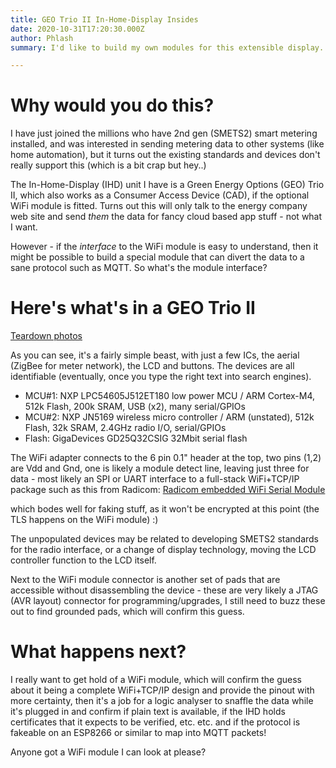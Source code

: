 ```yaml
---
title: GEO Trio II In-Home-Display Insides
date: 2020-10-31T17:20:30.000Z
author: Phlash
summary: I'd like to build my own modules for this extensible display..

---
```

Why would you do this?
======================
I have just joined the millions who have 2nd gen (SMETS2) smart metering
installed, and was interested in sending metering data to other systems
(like home automation), but it turns out the existing standards and
devices don't really support this (which is a bit crap but hey..)

The In-Home-Display (IHD) unit I have is a Green Energy Options (GEO)
Trio II, which also works as a Consumer Access Device (CAD), if the
optional WiFi module is fitted. Turns out this will only talk to the
energy company web site and send _them_ the data for fancy cloud based
app stuff - not what I want.

However - if the _interface_ to the WiFi module is easy to understand,
then it might be possible to build a special module that can divert
the data to a sane protocol such as MQTT. So what's the module interface?

Here's what's in a GEO Trio II
==============================

[Teardown photos](https://photos.app.goo.gl/Viq3mZQFctv81QUDA)

As you can see, it's a fairly simple beast, with just a few ICs, the
aerial (ZigBee for meter network), the LCD and buttons. The devices are
all identifiable (eventually, once you type the right text into search
engines).

 * MCU#1: NXP LPC54605J512ET180 low power MCU /
   ARM Cortex-M4, 512k Flash, 200k SRAM, USB (x2), many serial/GPIOs
 * MCU#2: NXP JN5169 wireless micro controller /
   ARM (unstated), 512k Flash, 32k SRAM, 2.4GHz radio I/O, serial/GPIOs
 * Flash: GigaDevices GD25Q32CSIG 32Mbit serial flash

The WiFi adapter connects to the 6 pin 0.1" header at the top, two pins
(1,2) are Vdd and Gnd, one is likely a module detect line, leaving just
three for data - most likely an SPI or UART interface to a full-stack
WiFi+TCP/IP package such as this from Radicom:
[Radicom embedded WiFi Serial Module](http://www.radi.com/modular101.htm)

which bodes well for faking stuff, as it won't be encrypted at this point
(the TLS happens on the WiFi module) :)

The unpopulated devices may be related to developing SMETS2 standards for
the radio interface, or a change of display technology, moving the LCD
controller function to the LCD itself.

Next to the WiFi module connector is another set of pads that are accessible
without disassembling the device - these are very likely a JTAG (AVR layout)
connector for programming/upgrades, I still need to buzz these out to find
grounded pads, which will confirm this guess.

What happens next?
==================

I really want to get hold of a WiFi module, which will confirm the guess
about it being a complete WiFi+TCP/IP design and provide the pinout with
more certainty, then it's a job for a logic analyser to snaffle the data
while it's plugged in and confirm if plain text is available, if the IHD
holds certificates that it expects to be verified, etc. etc. and if the
protocol is fakeable on an ESP8266 or similar to map into MQTT packets!

Anyone got a WiFi module I can look at please?
